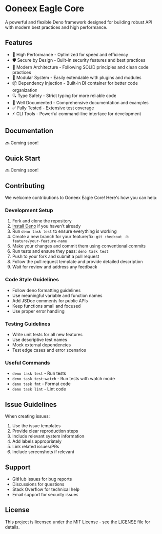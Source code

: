 # Ooneex Eagle Core

A powerful and flexible Deno framework designed for building robust API with
modern best practices and high performance.

## Features

- 🚀 High Performance - Optimized for speed and efficiency
- 🛡️ Secure by Design - Built-in security features and best practices
- 🎯 Modern Architecture - Following SOLID principles and clean code practices
- 🔌 Modular System - Easily extendable with plugins and modules
- 📦 Dependency Injection - Built-in DI container for better code organization
- 🔍 Type Safety - Strict typing for more reliable code
- 📝 Well Documented - Comprehensive documentation and examples
- ✅ Fully Tested - Extensive test coverage
- ⚡ CLI Tools - Powerful command-line interface for development

## Documentation

🔜 Coming soon!

## Quick Start

🔜 Coming soon!

## Contributing

We welcome contributions to Ooneex Eagle Core! Here's how you can help:

### Development Setup

1. Fork and clone the repository
2. [Install Deno](https://deno.land/manual/getting_started/installation) if you
   haven't already
3. Run `deno task test` to ensure everything is working
4. Create a new branch for your feature/fix:
   `git checkout -b feature/your-feature-name`
5. Make your changes and commit them using conventional commits
6. Run tests and ensure they pass: `deno task test`
7. Push to your fork and submit a pull request
8. Follow the pull request template and provide detailed description
9. Wait for review and address any feedback

### Code Style Guidelines

- Follow deno formatting guidelines
- Use meaningful variable and function names
- Add JSDoc comments for public APIs
- Keep functions small and focused
- Use proper error handling

### Testing Guidelines

- Write unit tests for all new features
- Use descriptive test names
- Mock external dependencies
- Test edge cases and error scenarios

### Useful Commands

- `deno task test` - Run tests
- `deno task test:watch` - Run tests with watch mode
- `deno task fmt` - Format code
- `deno task lint` - Lint code

## Issue Guidelines

When creating issues:

1. Use the issue templates
2. Provide clear reproduction steps
3. Include relevant system information
4. Add labels appropriately
5. Link related issues/PRs
6. Include screenshots if relevant

## Support

- GitHub Issues for bug reports
- Discussions for questions
- Stack Overflow for technical help
- Email support for security issues

## License

This project is licensed under the MIT License - see the [LICENSE](LICENSE) file
for details.
